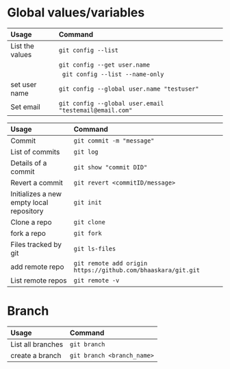 # Global values/variables
Usage | Command
:-- | :--
List the values | `git config --list`
 | | `git config --get user.name`
 | | ` git config --list --name-only`
set user name | `git config --global user.name "testuser"`
Set email | `git config --global user.email "testemail@email.com"`



Usage | Command
:-- | :--
Commit | `git commit -m "message"`
List of commits | `git log`
Details of a commit | `git show "commit DID"`
Revert a commit | `git revert <commitID/message>`
Initializes a new empty local repository | `git init` 
Clone a repo | `git clone` 
fork a repo | `git fork` 
Files tracked by git | `git ls-files`
add remote repo | `git remote add origin https://github.com/bhaaskara/git.git`
List remote repos | `git remote -v `

# Branch
Usage | Command
:-- | :--
List all branches | `git branch`
create a branch | `git branch <branch_name>`
